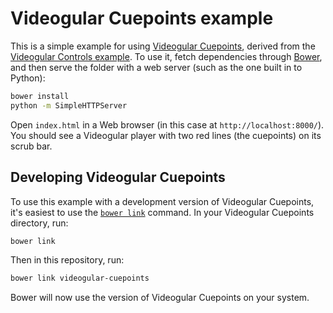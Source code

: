 Videogular Cuepoints example
============================

This is a simple example for using [Videogular Cuepoints][vg-cuepoints], derived from the [Videogular Controls example](http://www.videogular.com/examples/controls-plugin/). To use it, fetch dependencies through [Bower](http://bower.io/), and then serve the folder with a web server (such as the one built in to Python):

```sh
bower install
python -m SimpleHTTPServer
```

Open `index.html` in a Web browser (in this case at `http://localhost:8000/`). You should see a Videogular player with two red lines (the cuepoints) on its scrub bar.

Developing Videogular Cuepoints
-------------------------------

To use this example with a development version of Videogular Cuepoints, it's easiest to use the [`bower link`](http://bower.io/docs/api/#link) command. In your Videogular Cuepoints directory, run:

```sh
bower link
```

Then in this repository, run:

```sh
bower link videogular-cuepoints
```

Bower will now use the version of Videogular Cuepoints on your system.

[vg-cuepoints]: https://github.com/HarryCutts/videogular-cuepoints
